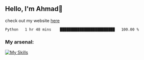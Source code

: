 
## Hello, I'm Ahmad👋

check out my website [here](https://ahmadalwi.com/)

<!--START_SECTION:waka-->

```txt
Python   1 hr 48 mins    █████████████████████████   100.00 %
```

<!--END_SECTION:waka-->

### My arsenal:

[![My Skills](https://skillicons.dev/icons?i=js,ts,py,go,react,nextjs,svelte,nodejs,django,tailwind,html,css,sass,firebase,mongodb,postgres,mysql,redis,git,github,docker,vscode,figma,godot)](https://skillicons.dev)
